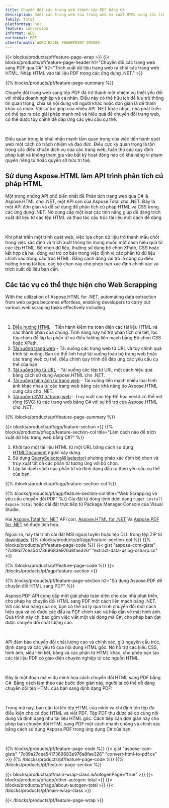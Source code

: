 ```yaml
---
title: Chuyển đổi các trang web thành tệp PDF bằng C#
description: Quét các trang web của trang web và xuất HTML sang tài liệu PDF. Phát triển các ứng dụng .NET để chuyển dữ liệu trang web thành PDF. 
family: total
platformtag: net
feature: conversion
informat: WEB
outformat: PDF
otherformats: WORD EXCEL POWERPOINT IMAGES
---
```

{{< blocks/products/pf/feature-page-wrap >}}
{{< blocks/products/pf/feature-page-header h1="Chuyển đổi các trang web sang PDF qua C#" h2="Trích xuất dữ liệu trang web ra khỏi các trang web HTML. Nhập HTML vào tài liệu PDF trong các ứng dụng .NET." >}}

{{% blocks/products/pf/feature-page-summary %}}

<p>Chuyển đổi trang web sang tệp PDF đã trở thành một nhiệm vụ thiết yếu đối với nhiều doanh nghiệp và cá nhân. Điều này có thể hữu ích để lưu trữ thông tin quan trọng, chia sẻ nội dung với người khác hoặc đơn giản là để tham khảo cá nhân. Với sự trợ giúp của nhiều API .NET khác nhau, nhà phát triển có thể tạo ra các giải pháp mạnh mẽ và hiệu quả để chuyển đổi trang web, có thể được tùy chỉnh để đáp ứng các yêu cầu cụ thể.</p><br />

<p>Điều quan trọng là phải nhấn mạnh tầm quan trọng của việc tiến hành quét web một cách có trách nhiệm và đạo đức. Điều cực kỳ quan trọng là tôn trọng các điều khoản dịch vụ của các trang web, tuân thủ các quy định pháp luật và không tham gia vào bất kỳ hoạt động nào có khả năng vi phạm quyền riêng tư hoặc quyền sở hữu trí tuệ.</p>

<h2 class="heading-border">Sử dụng Aspose.HTML làm API trình phân tích cú pháp HTML</h2>

<p>Một trong những API phổ biến nhất để Phân tích trang web qua C# là Aspose.HTML cho .NET, một API con của Aspose.Total cho .NET. Đây là một API đơn giản và dễ sử dụng để phân tích cú pháp HTML và CSS trong các ứng dụng .NET. Nó cung cấp một loạt các tính năng giúp dễ dàng trích xuất dữ liệu từ các tệp HTML và thao tác cấu trúc tài liệu một cách dễ dàng</p><br />

<p>Khi phát triển một trình quét web, việc lựa chọn dữ liệu trở thành mấu chốt trong việc xác định và trích xuất thông tin mong muốn một cách hiệu quả từ các tệp HTML. Bộ chọn dữ liệu, thường sử dụng bộ chọn XPath, CSS hoặc kết hợp cả hai, đóng vai trò cơ bản trong việc định vị các phần tử dữ liệu chính xác trong cấu trúc HTML. Bằng cách đóng vai trò là công cụ điều hướng trong tài liệu, các bộ chọn này cho phép bạn xác định chính xác và trích xuất dữ liệu bạn cần.</p>

<h2 class="heading-border">Các tác vụ có thể thực hiện cho Web Scrapping</h2>

<p>With the utilization of Aspose.HTML for .NET, automating data extraction from web pages becomes effortless, enabling developers to carry out various web scraping tasks effectively including</p><br />

1. [Điều hướng HTML](https://docs.aspose.com/html/net/html-navigation/) - Tiến hành kiểm tra toàn diện các tài liệu HTML và các thành phần của chúng. Tính năng này hỗ trợ phân tích chi tiết, lọc tùy chỉnh để lặp lại phần tử và điều hướng liền mạch bằng Bộ chọn CSS hoặc XPath.
2. [Tải xuống trang web](https://docs.aspose.com/html/net/download-website/) - Tải xuống các trang web từ URL và tùy chỉnh quá trình tải xuống. Bạn có thể linh hoạt tải xuống toàn bộ trang web hoặc các trang web cụ thể, điều chỉnh quy trình để đáp ứng các yêu cầu cụ thể của bạn.
3. [Tải xuống tệp từ URL](https://docs.aspose.com/html/net/download-file-from-url/) - Tải xuống các tệp từ URL một cách hiệu quả bằng cách sử dụng Aspose.HTML cho .NET.
4. [Tải xuống hình ảnh từ trang web](https://docs.aspose.com/html/net/download-images-from-website/) - Tải xuống liền mạch nhiều loại hình ảnh khác nhau từ các trang web bằng các khả năng do Aspose.HTML cung cấp cho .NET.
5. [Tải xuống SVG từ trang web](https://docs.aspose.com/html/net/download-svg-from-website/) - Truy xuất các tệp Đồ họa vectơ có thể mở rộng (SVG) từ các trang web bằng C# với sự hỗ trợ của Aspose.HTML cho .NET.

{{% /blocks/products/pf/feature-page-summary  %}}

{{< blocks/products/pf/agp/feature-section >}}
{{% blocks/products/pf/agp/feature-section-col title="Làm cách nào để trích xuất dữ liệu trang web bằng C#?" %}}

1. Khởi tạo một tài liệu HTML từ một URL bằng cách sử dụng [HTMLDocument](https://reference.aspose.com/html/net/aspose.html/htmldocument/htmldocument/) người xây dựng.
2. Sử dụng [QuerySelectorAll(selector)](https://reference.aspose.com/html/net/aspose.html.dom/document/queryselectorall/) phương pháp xác định bộ chọn và truy xuất tất cả các phần tử tương ứng với bộ chọn.
3. Lặp lại danh sách các phần tử và định dạng đầu ra theo yêu cầu cụ thể của bạn.
 
{{% /blocks/products/pf/agp/feature-section-col %}}

{{% blocks/products/pf/agp/feature-section-col title="Web Scrapping và yêu cầu chuyển đổi PDF" %}}
Cài đặt từ dòng lệnh dưới dạng ```nuget install Aspose.Total``` hoặc cài đặt trực tiếp từ Package Manager Console của Visual Studio.

Hai [Aspose.Total for .NET](https://products.aspose.com/total/net/) API con, [Aspose.HTML for .NET](https://products.aspose.com/html/net/) Và [Aspose.PDF for .NET](https://products.aspose.com/pdf/net/) sẽ được tích hợp.

Ngoài ra, hãy tải trình cài đặt MSI ngoại tuyến hoặc tệp DLL trong tệp ZIP từ [downloads](https://releases.aspose.com/total/net).
{{% /blocks/products/pf/agp/feature-section-col %}}
{{% blocks/products/pf/feature-page-code %}}
{{< gist "aspose-com-gists" "7c89a27cea5417369683e976a8fae326" "extract-data-using-csharp.cs" >}}

{{% /blocks/products/pf/feature-page-code %}}
{{< /blocks/products/pf/agp/feature-section >}}

{{% blocks/products/pf/feature-page-section  h2="Sử dụng Aspose.PDF để chuyển đổi HTML sang PDF" %}}
<p>Aspose.PDF API cung cấp một giải pháp toàn diện cho các nhà phát triển, cho phép họ chuyển đổi HTML sang PDF một cách liền mạch bằng .NET. Với các khả năng của nó, bạn có thể xử lý quá trình chuyển đổi một cách hiệu quả và có được các đầu ra PDF chính xác và hấp dẫn về mặt hình ảnh. Quá trình này chỉ bao gồm việc viết một vài dòng mã C#, cho phép bạn đạt được chuyển đổi chất lượng cao.</p><br />

<p>API đảm bảo chuyển đổi chất lượng cao và chính xác, giữ nguyên cấu trúc, định dạng và các yếu tố của nội dung HTML gốc. Nó hỗ trợ các kiểu CSS, hình ảnh, siêu liên kết, bảng và các phần tử HTML khác, cho phép bạn tạo các tài liệu PDF có giao diện chuyên nghiệp từ các nguồn HTML.</p><br />

<p>Đây là một đoạn mã ví dụ minh họa cách chuyển đổi HTML sang PDF bằng C#. Bằng cách làm theo các bước đơn giản này, người ta có thể dễ dàng chuyển đổi tệp HTML của bạn sang định dạng PDF:</p><br />

<p>Trong mã này, bạn cần tải lên tệp HTML của mình và chỉ định tên tệp đủ điều kiện cho cả đọc HTML và viết PDF. Tệp PDF thu được sẽ có cùng nội dung và định dạng như tài liệu HTML gốc. Cách tiếp cận đơn giản này cho phép bạn chuyển đổi HTML sang PDF một cách nhanh chóng và chính xác bằng cách sử dụng Aspose.PDF trong ứng dụng C# của bạn.</p><br />

{{% blocks/products/pf/feature-page-code %}}
{{< gist "aspose-com-gists" "7c89a27cea5417369683e976a8fae326" "convert-html-to-pdf.cs" >}}
{{% /blocks/products/pf/feature-page-code  %}}
{{% /blocks/products/pf/feature-page-section %}}

{{< blocks/products/pf/main-wrap-class isAutogenPage="true" >}}
{{< blocks/products/pf/agp/other-autogen-total >}}
{{< blocks/products/pf/agp/about-autogen-total >}}
{{< /blocks/products/pf/main-wrap-class >}}

{{< /blocks/products/pf/feature-page-wrap >}}